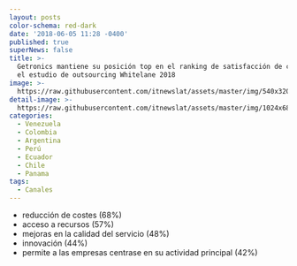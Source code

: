 ```yaml
---
layout: posts
color-schema: red-dark
date: '2018-06-05 11:28 -0400'
published: true
superNews: false
title: >-
  Getronics mantiene su posición top en el ranking de satisfacción de cliente en
  el estudio de outsourcing Whitelane 2018
image: >-
  https://raw.githubusercontent.com/itnewslat/assets/master/img/540x320/Clientes-Satisfechos-p.jpg
detail-image: >-
  https://raw.githubusercontent.com/itnewslat/assets/master/img/1024x680/Clientes-Satisfechos-g.jpg
categories:
  - Venezuela
  - Colombia
  - Argentina
  - Perú
  - Ecuador
  - Chile
  - Panama
tags:
  - Canales
---
```

<p style="text-align: justify;"Getronics, el grupo global de servicios de TI, ha mantenido su nivel de calificación de satisfacción del cliente líder en el mercado en los últimos doce meses, según el Estudio de Outsourcing de TI del Reino Unido Whitelane 2018.  La encuesta ha contado con la respuesta de una selección de clientes de Getronics en el Reino Unido, obteniendo un índice de satisfacción general del 79% (10% más que el promedio de la industria del 69%) y, como resultado, uno de los primeros tres puestos entre 31 proveedores de servicios. Esto demuestra la consistencia del grupo, manteniéndose en los primeros cuatro puestos en este ranking durante los últimos cuatro años, sin clientes insatisfechos.</p>
 
<p style="text-align: justify;"En el estudio de Whitelane, Getronics ha sido evaluado en dos de cuatro tipos de contrato de outsourcing: « end user service y soluciones de colaboración», ocupando el primer puesto y- 'centro de datos, infraestructura gestionada y alojamiento', ocupando el 4 ° lugar.</p> 
 
<p style="text-align: justify;"El Presidente y CEO del Grupo de Getronics, Nana Baffour, dijo: "Nuestro desempeño en los últimos cuatro años muestra que nos hemos ganado nuestra reputación como un negocio centrado en las personas, centrándonos en la adaptabilidad, la resiliencia y la proactividad para ofrecer una experiencia de usuario excepcional. Este éxito en continuado en el tiempo no se produce sólo en UK sino en todo Europa como reflejan los datos del estudio Whitelane por ejemplo en Bélgica. Estamos haciendo todo lo correcto para mantener nuestra reputación, y debemos continuar trabajando en la satisfacción de todos nuestros clientes, año tras año ".</p>
 
<p style="text-align: justify;"El estudio muestra una disminución en la tasa de crecimiento de la externalización de servicios TI en el Reino Unido: el 27% de las organizaciones del Reino Unido esperan subcontratar más en los próximos dos años (frente al 35% en 2017).</p> 
 
<p style="text-align: justify;"La encuesta sugiere que los cinco principales objetivos para las organizaciones que subcontratan sus servicios de TI son, en orden de importancia:</p>

- reducción de costes (68%)
- acceso a recursos (57%)
- mejoras en la calidad del servicio (48%)
- innovación (44%)
- permite a las empresas centrase en su actividad principal (42%)

<p style="text-align: justify;"El estudio independiente fue realizado por Whitelane en cooperación con PA Consulting. Se encuestó a más de 240 CIO, CFO o sus informes directos de las principales organizaciones de gasto de TI en el Reino Unido, evaluando más de 760 relaciones únicas de externalización de TI. Esto resultó en la evaluación y clasificación de 31 proveedores de servicios.</p>